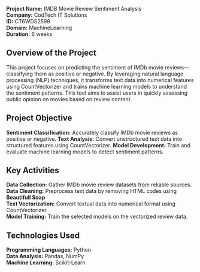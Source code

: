 **Project Name:** IMDB Movie Review Sentiment Analysis <br>
**Company:** CodTech IT Solutions <br>
**ID:** CT6WDS2598 <br>
**Domain:** MachineLearning <br>
**Duration:** 6 weeks <br>

## Overview of the Project
This project focuses on predicting the sentiment of IMDb movie reviews—classifying them as positive or negative. By leveraging natural language processing (NLP) techniques, it transforms text data into numerical features using CountVectorizer and trains machine learning models to understand the sentiment patterns. This tool aims to assist users in quickly assessing public opinion on movies based on review content.

## Project Objective
**Sentiment Classification:** Accurately classify IMDb movie reviews as positive or negative.
**Text Analysis:** Convert unstructured text data into structured features using CountVectorizer.
**Model Development:** Train and evaluate machine learning models to detect sentiment patterns.

## Key Activities
**Data Collection:** Gather IMDb movie review datasets from reliable sources. <br>
**Data Cleaning:** Preprocess text data by removing HTML codes using **Beautifull Soap** <br>
**Text Vectorization:** Convert textual data into numerical format using CountVectorizer. <br>
**Model Training:** Train the selected models on the vectorized review data. <br>

## Technologies Used
**Programming Languages:** Python <br>
**Data Analysis:** Pandas, NumPy <br>
**Machine Learning:** Scikit-Learn <br>
